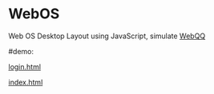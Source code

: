 WebOS
=====

Web OS Desktop Layout using JavaScript, simulate <a href="http://web2.qq.com/webqq.html">WebQQ</a>

#demo:

[login.html](http://fivesmallq.github.io/WebOS/html/login.html)

[index.html](http://fivesmallq.github.io/WebOS/html/index.html)